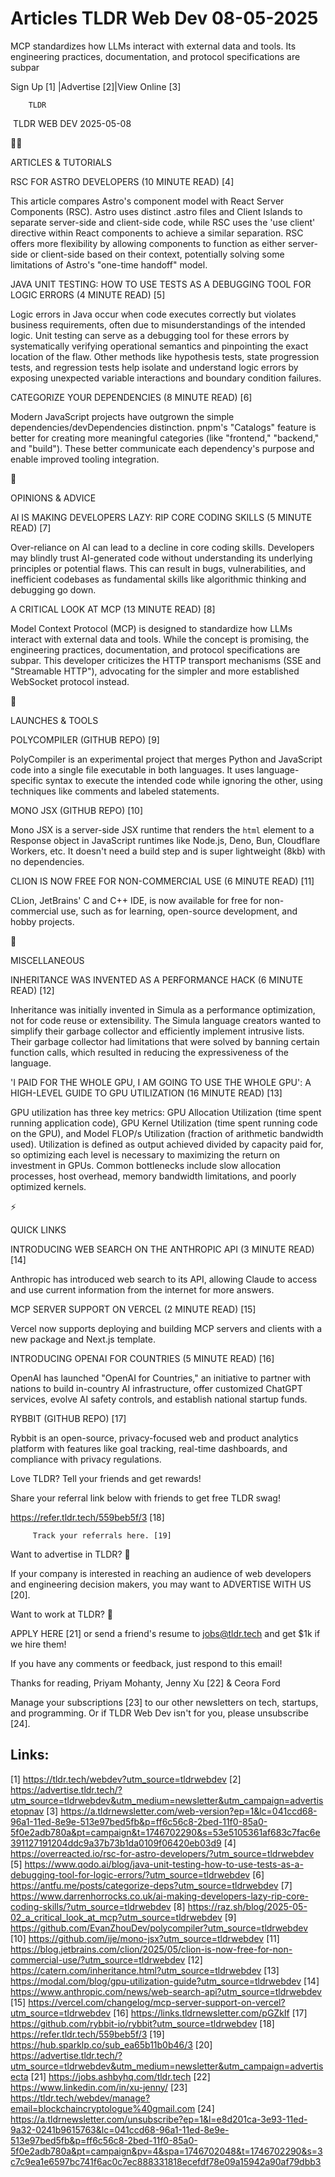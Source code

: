 # Articles TLDR Web Dev 08-05-2025

MCP standardizes how LLMs interact with external data and tools. Its
engineering practices, documentation, and protocol specifications are
subpar ‌ ‌ ‌ ‌ ‌ ‌ ‌ ‌ ‌ ‌ ‌ ‌ ‌ ‌ ‌ ‌ ‌ ‌ ‌ ‌ ‌ ‌ ‌ ‌ ‌ ‌  ‌ ‌ ‌ ‌ ‌ ‌ ‌ ‌ ‌ ‌ ‌ ‌ ‌ ‌ ‌ ‌ ‌ ‌ ‌ ‌ ‌ ‌ ‌ ‌ ‌ ‌ 


 Sign Up [1] |Advertise [2]|View Online [3] 

		TLDR 

 TLDR WEB DEV 2025-05-08

🧑‍💻 

ARTICLES & TUTORIALS

 RSC FOR ASTRO DEVELOPERS (10 MINUTE READ) [4] 

 This article compares Astro's component model with React Server
Components (RSC). Astro uses distinct .astro files and Client Islands
to separate server-side and client-side code, while RSC uses the 'use
client' directive within React components to achieve a similar
separation. RSC offers more flexibility by allowing components to
function as either server-side or client-side based on their context,
potentially solving some limitations of Astro's "one-time handoff"
model. 

 JAVA UNIT TESTING: HOW TO USE TESTS AS A DEBUGGING TOOL FOR LOGIC
ERRORS (4 MINUTE READ) [5] 

 Logic errors in Java occur when code executes correctly but violates
business requirements, often due to misunderstandings of the intended
logic. Unit testing can serve as a debugging tool for these errors by
systematically verifying operational semantics and pinpointing the
exact location of the flaw. Other methods like hypothesis tests, state
progression tests, and regression tests help isolate and understand
logic errors by exposing unexpected variable interactions and boundary
condition failures. 

 CATEGORIZE YOUR DEPENDENCIES (8 MINUTE READ) [6] 

 Modern JavaScript projects have outgrown the simple
dependencies/devDependencies distinction. pnpm's "Catalogs" feature is
better for creating more meaningful categories (like "frontend,"
"backend," and "build"). These better communicate each dependency's
purpose and enable improved tooling integration. 

🧠 

OPINIONS & ADVICE

 AI IS MAKING DEVELOPERS LAZY: RIP CORE CODING SKILLS (5 MINUTE READ)
[7] 

 Over-reliance on AI can lead to a decline in core coding skills.
Developers may blindly trust AI-generated code without understanding
its underlying principles or potential flaws. This can result in bugs,
vulnerabilities, and inefficient codebases as fundamental skills like
algorithmic thinking and debugging go down. 

 A CRITICAL LOOK AT MCP (13 MINUTE READ) [8] 

 Model Context Protocol (MCP) is designed to standardize how LLMs
interact with external data and tools. While the concept is promising,
the engineering practices, documentation, and protocol specifications
are subpar. This developer criticizes the HTTP transport mechanisms
(SSE and "Streamable HTTP"), advocating for the simpler and more
established WebSocket protocol instead. 

🚀 

LAUNCHES & TOOLS

 POLYCOMPILER (GITHUB REPO) [9] 

 PolyCompiler is an experimental project that merges Python and
JavaScript code into a single file executable in both languages. It
uses language-specific syntax to execute the intended code while
ignoring the other, using techniques like comments and labeled
statements. 

 MONO JSX (GITHUB REPO) [10] 

 Mono JSX is a server-side JSX runtime that renders the `html` element
to a Response object in JavaScript runtimes like Node.js, Deno, Bun,
Cloudflare Workers, etc. It doesn't need a build step and is super
lightweight (8kb) with no dependencies. 

 CLION IS NOW FREE FOR NON-COMMERCIAL USE (6 MINUTE READ) [11] 

 CLion, JetBrains' C and C++ IDE, is now available for free for
non-commercial use, such as for learning, open-source development, and
hobby projects. 

🎁 

MISCELLANEOUS

 INHERITANCE WAS INVENTED AS A PERFORMANCE HACK (6 MINUTE READ) [12] 

 Inheritance was initially invented in Simula as a performance
optimization, not for code reuse or extensibility. The Simula language
creators wanted to simplify their garbage collector and efficiently
implement intrusive lists. Their garbage collector had limitations
that were solved by banning certain function calls, which resulted in
reducing the expressiveness of the language. 

 'I PAID FOR THE WHOLE GPU, I AM GOING TO USE THE WHOLE GPU': A
HIGH-LEVEL GUIDE TO GPU UTILIZATION (16 MINUTE READ) [13] 

 GPU utilization has three key metrics: GPU Allocation Utilization
(time spent running application code), GPU Kernel Utilization (time
spent running code on the GPU), and Model FLOP/s Utilization (fraction
of arithmetic bandwidth used). Utilization is defined as output
achieved divided by capacity paid for, so optimizing each level is
necessary to maximizing the return on investment in GPUs. Common
bottlenecks include slow allocation processes, host overhead, memory
bandwidth limitations, and poorly optimized kernels. 

⚡ 

QUICK LINKS

 INTRODUCING WEB SEARCH ON THE ANTHROPIC API (3 MINUTE READ) [14] 

 Anthropic has introduced web search to its API, allowing Claude to
access and use current information from the internet for more answers.


 MCP SERVER SUPPORT ON VERCEL (2 MINUTE READ) [15] 

 Vercel now supports deploying and building MCP servers and clients
with a new package and Next.js template. 

 INTRODUCING OPENAI FOR COUNTRIES (5 MINUTE READ) [16] 

 OpenAI has launched "OpenAI for Countries," an initiative to partner
with nations to build in-country AI infrastructure, offer customized
ChatGPT services, evolve AI safety controls, and establish national
startup funds. 

 RYBBIT (GITHUB REPO) [17] 

 Rybbit is an open-source, privacy-focused web and product analytics
platform with features like goal tracking, real-time dashboards, and
compliance with privacy regulations. 

Love TLDR? Tell your friends and get rewards!

 Share your referral link below with friends to get free TLDR swag! 

 https://refer.tldr.tech/559beb5f/3 [18] 

		 Track your referrals here. [19] 

Want to advertise in TLDR? 📰

 If your company is interested in reaching an audience of web
developers and engineering decision makers, you may want to ADVERTISE
WITH US [20]. 

Want to work at TLDR? 💼

 APPLY HERE [21] or send a friend's resume to jobs@tldr.tech and get
$1k if we hire them! 

 If you have any comments or feedback, just respond to this email! 

Thanks for reading, 
Priyam Mohanty, Jenny Xu [22] & Ceora Ford 

 Manage your subscriptions [23] to our other newsletters on tech,
startups, and programming. Or if TLDR Web Dev isn't for you, please
unsubscribe [24]. 

 

Links:
------
[1] https://tldr.tech/webdev?utm_source=tldrwebdev
[2] https://advertise.tldr.tech/?utm_source=tldrwebdev&utm_medium=newsletter&utm_campaign=advertisetopnav
[3] https://a.tldrnewsletter.com/web-version?ep=1&lc=041ccd68-96a1-11ed-8e9e-513e97bed5fb&p=ff6c56c8-2bed-11f0-85a0-5f0e2adb780a&pt=campaign&t=1746702290&s=53e5105361af683c7fac6e391127191204ddc9a37b73b1da0109f06420eb03d9
[4] https://overreacted.io/rsc-for-astro-developers/?utm_source=tldrwebdev
[5] https://www.qodo.ai/blog/java-unit-testing-how-to-use-tests-as-a-debugging-tool-for-logic-errors/?utm_source=tldrwebdev
[6] https://antfu.me/posts/categorize-deps?utm_source=tldrwebdev
[7] https://www.darrenhorrocks.co.uk/ai-making-developers-lazy-rip-core-coding-skills/?utm_source=tldrwebdev
[8] https://raz.sh/blog/2025-05-02_a_critical_look_at_mcp?utm_source=tldrwebdev
[9] https://github.com/EvanZhouDev/polycompiler?utm_source=tldrwebdev
[10] https://github.com/ije/mono-jsx?utm_source=tldrwebdev
[11] https://blog.jetbrains.com/clion/2025/05/clion-is-now-free-for-non-commercial-use/?utm_source=tldrwebdev
[12] https://catern.com/inheritance.html?utm_source=tldrwebdev
[13] https://modal.com/blog/gpu-utilization-guide?utm_source=tldrwebdev
[14] https://www.anthropic.com/news/web-search-api?utm_source=tldrwebdev
[15] https://vercel.com/changelog/mcp-server-support-on-vercel?utm_source=tldrwebdev
[16] https://links.tldrnewsletter.com/pGZkIf
[17] https://github.com/rybbit-io/rybbit?utm_source=tldrwebdev
[18] https://refer.tldr.tech/559beb5f/3
[19] https://hub.sparklp.co/sub_ea65b11b0b46/3
[20] https://advertise.tldr.tech/?utm_source=tldrwebdev&utm_medium=newsletter&utm_campaign=advertisecta
[21] https://jobs.ashbyhq.com/tldr.tech
[22] https://www.linkedin.com/in/xu-jenny/
[23] https://tldr.tech/webdev/manage?email=blockchaincryptologue%40gmail.com
[24] https://a.tldrnewsletter.com/unsubscribe?ep=1&l=e8d201ca-3e93-11ed-9a32-0241b9615763&lc=041ccd68-96a1-11ed-8e9e-513e97bed5fb&p=ff6c56c8-2bed-11f0-85a0-5f0e2adb780a&pt=campaign&pv=4&spa=1746702048&t=1746702290&s=3c7c9ea1e6597bc741f6ac0c7ec888331818ecefdf78e09a15942a90af79dbb3